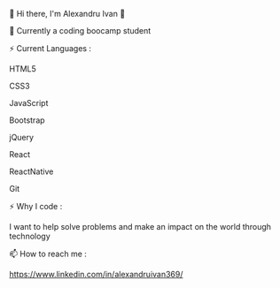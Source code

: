 👋 Hi there, I'm Alexandru Ivan 👋

🔭 Currently a coding boocamp student

⚡ Current Languages : 

   HTML5

   CSS3

   JavaScript

   Bootstrap

   jQuery

   React
   
   ReactNative

   Git

⚡ Why I code :

   I want to help solve problems and make an impact on the world through technology

📫 How to reach me :
   
   https://www.linkedin.com/in/alexandruivan369/

<!---
alexandruIvan1995/alexandruIvan1995 is a ✨ special ✨ repository because its `README.md` (this file) appears on your GitHub profile.
You can click the Preview link to take a look at your changes.
--->
